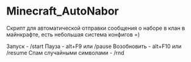 # Minecraft_AutoNabor
Скрипт для автоматической отправки сообщения о наборе в клан в майнкрафте, есть небольшая система конфигов =)

Запуск - /start
Пауза - alt+F9 или /pause
Возобновить - alt+F10 или /resume
Спам случайными символами - /rnd
